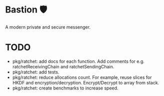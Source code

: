 # Bastion 🛡️

A modern private and secure messenger.

# TODO

- pkg/ratchet: add docs for each function. Add comments for e.g. ratchetReceivingChain and ratchetSendingChain.
- pkg/ratchet: add tests.
- pkg/ratchet: reduce allocations count. For example, reuse slices for HKDF and encryption/decryption. Encrypt/Decrypt to array from stack.
- pkg/ratchet: create benchmarks to increase speed.
